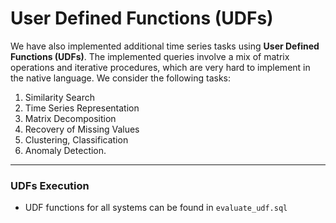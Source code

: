 # User Defined Functions (UDFs)

We have also implemented additional time series tasks using **User Defined Functions (UDFs)**. The implemented queries involve a mix of matrix operations and iterative procedures, which are very hard to implement in the native language. We consider the following tasks: 

1. Similarity Search
2. Time Series Representation
3. Matrix Decomposition
4. Recovery of Missing Values
5. Clustering, Classification
6. Anomaly Detection.
___

### UDFs Execution 

- UDF functions for all systems can be found in ```evaluate_udf.sql```

